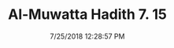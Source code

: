 ---
title        : "Al-Muwatta Hadith 7. 15"
date         : 7/25/2018 12:28:57 PM
draft        : false
type         : "hadith"
layout       : "hadith"
BookCode     : "AMH"
VolumeNumber : "7"
HadithNumber : "15"
categories  :  ["Prayer, Tahajjud - The Command to Pray the Witr"]
---